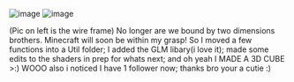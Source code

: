 ![image](https://github.com/user-attachments/assets/6bd3436c-9472-4ccd-9163-ecf182a41311)
![image](https://github.com/user-attachments/assets/99a54422-d8fc-4689-9259-68acf72f8cbb)

(Pic on left is the wire frame)
No longer are we bound by two dimensions brothers. Minecraft will soon be within my grasp!
So I moved a few functions into a Util folder; I added the GLM libary(i love it);
made some edits to the shaders in prep for whats next;
and oh yeah I MADE A 3D CUBE >:) WOOO
also i noticed I have 1 follower now; thanks bro your a cutie :)
